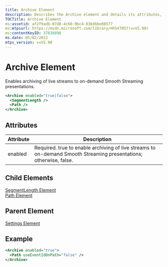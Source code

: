 ```yaml
---
title: Archive Element
description: Describes the Archive element and details its attributes, child elements, parent elements, and code example.
TOCTitle: Archive Element
ms:assetid: af2f9adb-07d8-4c60-9bc4-036dbbe08577
ms:mtpsurl: https://msdn.microsoft.com/library/Hh547057(v=VS.90)
ms:contentKeyID: 37836898
ms.date: 05/02/2012
mtps_version: v=VS.90
---
```


# Archive Element

Enables archiving of live streams to on-demand Smooth Streaming presentations.

```xml
<Archive enabled="true|false">
  <SegmentLength />
  <Path />
</Archive>
```

## Attributes

|Attribute|Description|
|--- |--- |
|enabled|Required. true to enable archiving of live streams to on-demand Smooth Streaming presentations; otherwise, false.|

## Child Elements

[SegmentLength Element](segmentlength-element.md)  
[Path Element](path-element.md)

## Parent Element

[Settings Element](settings-element.md)

## Example

```xml
<Archive enabled="true">
  <Path useEventIdOnPath="false" />
</Archive>
```

